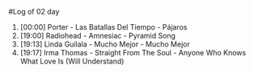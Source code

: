 #Log of 02 day

1. [00:00] Porter - Las Batallas Del Tiempo - Pájaros
1. [19:00] Radiohead - Amnesiac - Pyramid Song
1. [19:13] Linda Guilala - Mucho Mejor - Mucho Mejor
1. [19:17] Irma Thomas - Straight From The Soul - Anyone Who Knows What Love Is (Will Understand)
